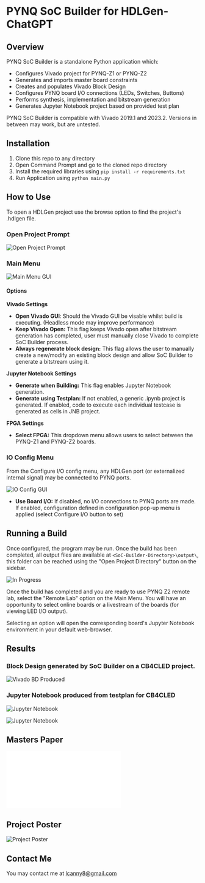 # PYNQ SoC Builder for HDLGen-ChatGPT

## Overview 

PYNQ SoC Builder is a standalone Python application which:

- Configures Vivado project for PYNQ-Z1 or PYNQ-Z2
- Generates and imports master board constraints
- Creates and populates Vivado Block Design
- Configures PYNQ board I/O connections (LEDs, Switches, Buttons)
- Performs synthesis, implementation and bitstream generation
- Generates Jupyter Notebook project based on provided test plan

PYNQ SoC Builder is compatible with Vivado 2019.1 and 2023.2. Versions in between may work, but are untested.

## Installation

1. Clone this repo to any directory
2. Open Command Prompt and go to the cloned repo directory
3. Install the required libraries using ```pip install -r requirements.txt```
4. Run Application using ```python main.py```

## How to Use

To open a HDLGen project use the browse option to find the project's .hdlgen file.

### Open Project Prompt

![Open Project Prompt](docs/open_project_page.png)

### Main Menu

![Main Menu GUI](docs/main_menu.png)

#### Options

**Vivado Settings**

- **Open Vivado GUI**: Should the Vivado GUI be visable whilst build is executing. (Headless mode may improve performance)
- **Keep Vivado Open:** This flag keeps Vivado open after bitstream generation has completed, user must manually close Vivado to complete SoC Builder process.
- **Always regenerate block design:** This flag allows the user to manually create a new/modify an existing block design and allow SoC Builder to generate a bitstream using it.

**Jupyter Notebook Settings**

- **Generate when Building:** This flag enables Jupyter Notebook generation.
- **Generate using Testplan:**  If not enabled, a generic .ipynb project is generated. If enabled, code to execute each individual testcase is generated as cells in JNB project.

**FPGA Settings**

- **Select FPGA:** This dropdown menu allows users to select between the PYNQ-Z1 and PYNQ-Z2 boards.

### IO Config Menu

From the Configure I/O config menu, any HDLGen port (or externalized internal signal) may be connected to PYNQ ports.

![IO Config GUI](docs/IO_Config_Menu.png)

- **Use Board I/O:** If disabled, no I/O connections to PYNQ ports are made. If enabled, configuration defined in configuration pop-up menu is applied (select Configure I/O button to set)

## Running a Build

Once configured, the program may be run. Once the build has been completed, all output files are available at ```<SoC-Builder-Directory>\output\```, this folder can be reached using the "Open Project Directory" button on the sidebar.

![In Progress](docs/build_status.png)

Once the build has completed and you are ready to use PYNQ Z2 remote lab, select the "Remote Lab" option on the Main Menu. You will have an opportunity to select online boards or a livestream of the boards (for viewing LED I/O output).

<!-- ![Remote Menu](docs/open_remote_lab.png) -->

Selecting an option will open the corresponding board's Jupyter Notebook environment in your default web-browser.

## Results

### Block Design generated by SoC Builder on a CB4CLED project.

![Vivado BD Produced](docs/vivado_bd.png)

### Jupyter Notebook produced from testplan for CB4CLED

![Jupyter Notebook](docs/jupyter_notebook_1.png)

![Jupyter Notebook](docs/jupyter_notebook_2.png)

## Masters Paper

![Master's paper produced as a result of this project may be found here](docs/EE5115_ME_Luke_Canny_19339166.pdf)

## Project Poster

![Project Poster](docs/project_poster.png)

## Contact Me

You may contact me at lcanny8@gmail.com
